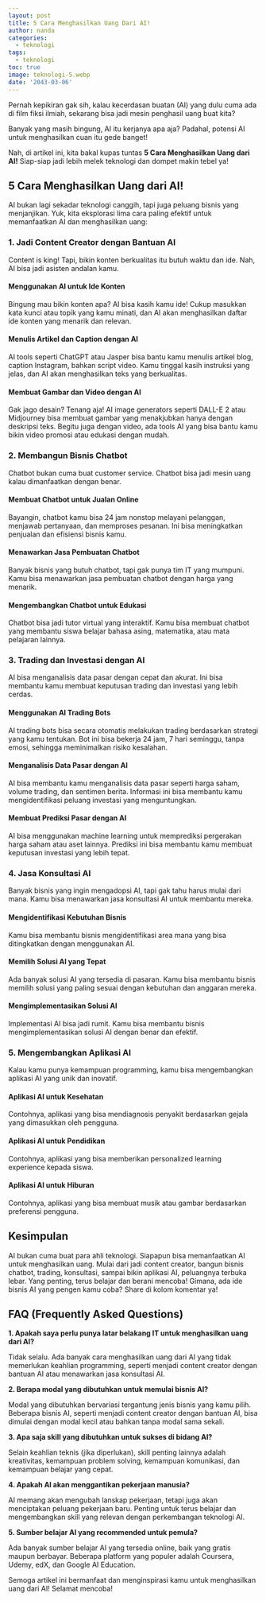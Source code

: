 ```yaml
---
layout: post
title: 5 Cara Menghasilkan Uang Dari AI!
author: nanda
categories:
  - teknologi
tags:
  - teknologi
toc: true
image: teknologi-5.webp
date: '2043-03-06'
---
```



Pernah kepikiran gak sih, kalau kecerdasan buatan (AI) yang dulu cuma ada di film fiksi ilmiah, sekarang bisa jadi mesin penghasil uang buat kita?

Banyak yang masih bingung, AI itu kerjanya apa aja? Padahal, potensi AI untuk menghasilkan cuan itu gede banget!

Nah, di artikel ini, kita bakal kupas tuntas **5 Cara Menghasilkan Uang dari AI!** Siap-siap jadi lebih melek teknologi dan dompet makin tebel ya!

## 5 Cara Menghasilkan Uang dari AI!

AI bukan lagi sekadar teknologi canggih, tapi juga peluang bisnis yang menjanjikan. Yuk, kita eksplorasi lima cara paling efektif untuk memanfaatkan AI dan menghasilkan uang:

### 1\. Jadi Content Creator dengan Bantuan AI

Content is king! Tapi, bikin konten berkualitas itu butuh waktu dan ide. Nah, AI bisa jadi asisten andalan kamu.

#### Menggunakan AI untuk Ide Konten

Bingung mau bikin konten apa? AI bisa kasih kamu ide! Cukup masukkan kata kunci atau topik yang kamu minati, dan AI akan menghasilkan daftar ide konten yang menarik dan relevan.

#### Menulis Artikel dan Caption dengan AI

AI tools seperti ChatGPT atau Jasper bisa bantu kamu menulis artikel blog, caption Instagram, bahkan script video. Kamu tinggal kasih instruksi yang jelas, dan AI akan menghasilkan teks yang berkualitas.

#### Membuat Gambar dan Video dengan AI

Gak jago desain? Tenang aja! AI image generators seperti DALL-E 2 atau Midjourney bisa membuat gambar yang menakjubkan hanya dengan deskripsi teks. Begitu juga dengan video, ada tools AI yang bisa bantu kamu bikin video promosi atau edukasi dengan mudah.

### 2\. Membangun Bisnis Chatbot

Chatbot bukan cuma buat customer service. Chatbot bisa jadi mesin uang kalau dimanfaatkan dengan benar.

#### Membuat Chatbot untuk Jualan Online

Bayangin, chatbot kamu bisa 24 jam nonstop melayani pelanggan, menjawab pertanyaan, dan memproses pesanan. Ini bisa meningkatkan penjualan dan efisiensi bisnis kamu.

#### Menawarkan Jasa Pembuatan Chatbot

Banyak bisnis yang butuh chatbot, tapi gak punya tim IT yang mumpuni. Kamu bisa menawarkan jasa pembuatan chatbot dengan harga yang menarik.

#### Mengembangkan Chatbot untuk Edukasi

Chatbot bisa jadi tutor virtual yang interaktif. Kamu bisa membuat chatbot yang membantu siswa belajar bahasa asing, matematika, atau mata pelajaran lainnya.

### 3\. Trading dan Investasi dengan AI

AI bisa menganalisis data pasar dengan cepat dan akurat. Ini bisa membantu kamu membuat keputusan trading dan investasi yang lebih cerdas.

#### Menggunakan AI Trading Bots

AI trading bots bisa secara otomatis melakukan trading berdasarkan strategi yang kamu tentukan. Bot ini bisa bekerja 24 jam, 7 hari seminggu, tanpa emosi, sehingga meminimalkan risiko kesalahan.

#### Menganalisis Data Pasar dengan AI

AI bisa membantu kamu menganalisis data pasar seperti harga saham, volume trading, dan sentimen berita. Informasi ini bisa membantu kamu mengidentifikasi peluang investasi yang menguntungkan.

#### Membuat Prediksi Pasar dengan AI

AI bisa menggunakan machine learning untuk memprediksi pergerakan harga saham atau aset lainnya. Prediksi ini bisa membantu kamu membuat keputusan investasi yang lebih tepat.

### 4\. Jasa Konsultasi AI

Banyak bisnis yang ingin mengadopsi AI, tapi gak tahu harus mulai dari mana. Kamu bisa menawarkan jasa konsultasi AI untuk membantu mereka.

#### Mengidentifikasi Kebutuhan Bisnis

Kamu bisa membantu bisnis mengidentifikasi area mana yang bisa ditingkatkan dengan menggunakan AI.

#### Memilih Solusi AI yang Tepat

Ada banyak solusi AI yang tersedia di pasaran. Kamu bisa membantu bisnis memilih solusi yang paling sesuai dengan kebutuhan dan anggaran mereka.

#### Mengimplementasikan Solusi AI

Implementasi AI bisa jadi rumit. Kamu bisa membantu bisnis mengimplementasikan solusi AI dengan benar dan efektif.

### 5\. Mengembangkan Aplikasi AI

Kalau kamu punya kemampuan programming, kamu bisa mengembangkan aplikasi AI yang unik dan inovatif.

#### Aplikasi AI untuk Kesehatan

Contohnya, aplikasi yang bisa mendiagnosis penyakit berdasarkan gejala yang dimasukkan oleh pengguna.

#### Aplikasi AI untuk Pendidikan

Contohnya, aplikasi yang bisa memberikan personalized learning experience kepada siswa.

#### Aplikasi AI untuk Hiburan

Contohnya, aplikasi yang bisa membuat musik atau gambar berdasarkan preferensi pengguna.

## Kesimpulan

AI bukan cuma buat para ahli teknologi. Siapapun bisa memanfaatkan AI untuk menghasilkan uang. Mulai dari jadi content creator, bangun bisnis chatbot, trading, konsultasi, sampai bikin aplikasi AI, peluangnya terbuka lebar. Yang penting, terus belajar dan berani mencoba! Gimana, ada ide bisnis AI yang pengen kamu coba? Share di kolom komentar ya!

## FAQ (Frequently Asked Questions)

**1\. Apakah saya perlu punya latar belakang IT untuk menghasilkan uang dari AI?**

Tidak selalu. Ada banyak cara menghasilkan uang dari AI yang tidak memerlukan keahlian programming, seperti menjadi content creator dengan bantuan AI atau menawarkan jasa konsultasi AI.

**2\. Berapa modal yang dibutuhkan untuk memulai bisnis AI?**

Modal yang dibutuhkan bervariasi tergantung jenis bisnis yang kamu pilih. Beberapa bisnis AI, seperti menjadi content creator dengan bantuan AI, bisa dimulai dengan modal kecil atau bahkan tanpa modal sama sekali.

**3\. Apa saja skill yang dibutuhkan untuk sukses di bidang AI?**

Selain keahlian teknis (jika diperlukan), skill penting lainnya adalah kreativitas, kemampuan problem solving, kemampuan komunikasi, dan kemampuan belajar yang cepat.

**4\. Apakah AI akan menggantikan pekerjaan manusia?**

AI memang akan mengubah lanskap pekerjaan, tetapi juga akan menciptakan peluang pekerjaan baru. Penting untuk terus belajar dan mengembangkan skill yang relevan dengan perkembangan teknologi AI.

**5\. Sumber belajar AI yang recommended untuk pemula?**

Ada banyak sumber belajar AI yang tersedia online, baik yang gratis maupun berbayar. Beberapa platform yang populer adalah Coursera, Udemy, edX, dan Google AI Education.

Semoga artikel ini bermanfaat dan menginspirasi kamu untuk menghasilkan uang dari AI! Selamat mencoba!

